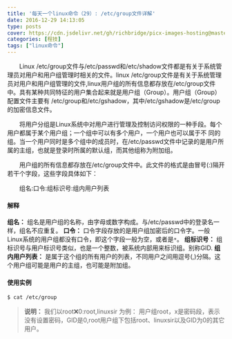 ```yaml
---
title: '每天一个linux命令（29）: /etc/group文件详解'
date: 2016-12-29 14:13:05
type: posts
cover: https://cdn.jsdelivr.net/gh/richbridge/picx-images-hosting@master/thumbnail/程技.jpg
categories: [程技]
tags: ["linux命令"]
---
```

　　Linux /etc/group文件与/etc/passwd和/etc/shadow文件都是有关于系统管理员对用户和用户组管理时相关的文件。linux /etc/group文件是有关于系统管理员对用户和用户组管理的文件,linux用户组的所有信息都存放在/etc/group文件中。具有某种共同特征的用户集合起来就是用户组（Group）。用户组（Group）配置文件主要有 /etc/group和/etc/gshadow，其中/etc/gshadow是/etc/group的加密信息文件。
<!--more -->
　　将用户分组是Linux系统中对用户进行管理及控制访问权限的一种手段。每个用户都属于某个用户组；一个组中可以有多个用户，一个用户也可以属于不 同的组。当一个用户同时是多个组中的成员时，在/etc/passwd文件中记录的是用户所属的主组，也就是登录时所属的默认组，而其他组称为附加组。

　　用户组的所有信息都存放在/etc/group文件中。此文件的格式是由冒号(:)隔开若干个字段，这些字段具体如下：

　　组名:口令:组标识号:组内用户列表

#### 解释
**组名：** 组名是用户组的名称，由字母或数字构成。与/etc/passwd中的登录名一样，组名不应重复。
**口令：** 口令字段存放的是用户组加密后的口令字。一般Linux系统的用户组都没有口令，即这个字段一般为空，或者是`*`。
**组标识号：** 组标识号与用户标识号类似，也是一个整数，被系统内部用来标识组。别称GID.
**组内用户列表：** 是属于这个组的所有用户的列表，不同用户之间用逗号(,)分隔。这个用户组可能是用户的主组，也可能是附加组。

#### 使用实例
```bash
$ cat /etc/group
```
>**说明：** 我们以root:x:0:root,linuxsir 为例： 用户组root，x是密码段，表示没有设置密码，GID是0,root用户组下包括root、linuxsir以及GID为0的其它用户。
